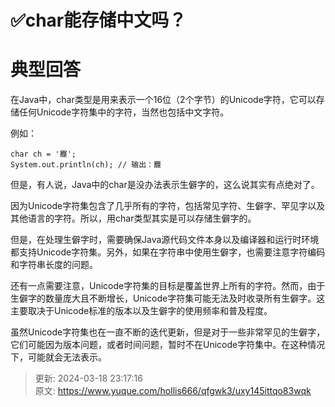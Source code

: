 # ✅char能存储中文吗？

# 典型回答


在Java中，char类型是用来表示一个16位（2个字节）的Unicode字符，它可以存储任何Unicode字符集中的字符，当然也包括中文字符。



例如：



```plain
char ch = '龗';
System.out.println(ch); // 输出：龗
```



但是，有人说，Java中的char是没办法表示生僻字的，这么说其实有点绝对了。



因为Unicode字符集包含了几乎所有的字符，包括常见字符、生僻字、罕见字以及其他语言的字符。所以，用char类型其实是可以存储生僻字的。



但是，在处理生僻字时，需要确保Java源代码文件本身以及编译器和运行时环境都支持Unicode字符集。另外，如果在字符串中使用生僻字，也需要注意字符编码和字符串长度的问题。



还有一点需要注意，Unicode字符集的目标是覆盖世界上所有的字符。然而，由于生僻字的数量庞大且不断增长，Unicode字符集可能无法及时收录所有生僻字。这主要取决于Unicode标准的版本以及生僻字的使用频率和普及程度。



虽然Unicode字符集也在一直不断的迭代更新，但是对于一些非常罕见的生僻字，它们可能因为版本问题，或者时间问题，暂时不在Unicode字符集中。在这种情况下，可能就会无法表示。



> 更新: 2024-03-18 23:17:16  
> 原文: <https://www.yuque.com/hollis666/qfgwk3/uxy145ittqo83wqk>